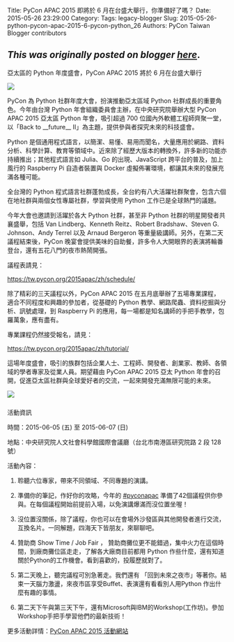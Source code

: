 Title: PyCon APAC 2015 即將於 6 月在台盛大舉行，你準備好了嗎？
Date: 2015-05-26 23:29:00
Category:
Tags: legacy-blogger
Slug: 2015-05-26-python-pycon-apac-2015-6-pycon-python_26
Authors: PyCon Taiwan Blogger contributors

*This was originally posted on blogger [here](https://pycontw.blogspot.com/2015/05/python-pycon-apac-2015-6-pycon-python_26.html)*.
---


亞太區的 Python 年度盛會，PyCon APAC 2015 將於 6 月在台盛大舉行

![](https://lh6.googleusercontent.com/JJpiaCIdvEX7Sx2nsXi3hO-iVm5PcJAPw9nIKB34amHQFZAzO04nVtgc3IShIh4i86jIYBB4Kb_HyOz_w__u6zn4bAr0oT2QP4h1595bBgSdZaPF5BU17iN8wd_2zlliTWPAdGM)



PyCon 為 Python 社群年度大會，扮演推動亞太區域 Python 社群成長的重要角色。今年由台灣 Python 年會組織委員會主辦，在中央研究院舉辦大型 PyCon APAC 2015 亞太區 Python 年會，吸引超過 700 位國內外軟體工程師齊聚一堂，以「Back to \_\_future\_\_ II」為主題，提供參與者探究未來的科技盛會。



Python 是個通用程式語言，以簡潔、易懂、易用而聞名，大量應用於網路、資料分析、科學計算、教育等領域中。近來除了經歷大版本的轉換外，許多新的功能亦持續推出；其他程式語言如 Julia、Go 的出現、JavaScript 跨平台的普及，加上風行的 Raspberry Pi 自造者裝置與 Docker 虛擬佈署環境，都讓其未來的發展充滿各種可能。



全台灣的 Python 程式語言社群蓬勃成長，全台約有八大活躍社群聚會，包含六個在地社群與兩個女性專屬社群，學習與使用 Python 工作已是全球熱門的議題。



今年大會也邀請到活躍於各大 Python 社群，甚至非 Python 社群的明星開發者共襄盛舉，包括 Van Lindberg、Kenneth Reitz、Robert Bradshaw、Steven G. Johnson、Andy Terrel 以及 Arnaud Bergeron 等重量級講師。另外，在第二天議程結束後，PyCon 晚宴會提供美味的自助餐，許多令人大開眼界的表演將輪番登台，還有五花八門的夜市熱鬧開張。



議程表請見：

https://tw.pycon.org/2015apac/zh/schedule/





除了精彩的三天議程以外，PyCon APAC 2015 在五月底舉辦了五場專業課程， 適合不同程度和興趣的參加者，從基礎的 Python 教學、網路爬蟲、資料挖掘與分析、訊號處理，到 Raspberry Pi 的應用，每一場都是知名講師的手把手教學，包羅萬象，應有盡有。



專業課程仍然接受報名，請見：

https://tw.pycon.org/2015apac/zh/tutorial/



這場年度盛會，吸引的族群包括企業人士、工程師、開發者、創業家、教師、各領域的學者專家及從業人員。期望藉由 PyCon APAC 2015 亞太 Python 年會的召開，促進亞太區社群與全球愛好者的交流，一起來開發充滿無限可能的未來。



![](https://lh3.googleusercontent.com/iv1Jr8XvNLKaE_V6k47-CYFw0fuTYCngFNi3vZUG73RxqG1eiJHwBFRaufekCki0TxKG2TL1g8zhx2y2FdPqWo1H2ZdK0oCmnhOG4cP0Jw98zf5tzvjfiEXFMh3_A0ftaL2ztn4)


###
活動資訊



時間：2015-06-05 (五) 至 2015-06-07 (日)

地點：中央研究院人文社會科學館國際會議廳（台北市南港區研究院路 2 段 128 號）

活動內容：



1. 聆聽六位專家，帶來不同領域、不同專題的演講。

2. 準備你的筆記，作好你的攻略，今年的 [‪#‎pyconapac‬](https://www.facebook.com/hashtag/pyconapac?source=feed_text) 準備了42個議程供你參與。在每個議程開始前提前入場，以免演講爆滿而沒位置坐喔！

3. 沒位置沒關係，除了議程，你也可以在會場外沙發區與其他開發者進行交流，互換名片。一同解題，四海天下皆朋友，來聊聊吧。

4. 贊助商 Show Time / Job Fair ， 贊助商攤位更不能錯過，集中火力在這個時間，到廠商攤位區走走，了解各大廠商目前都用 Python 作些什麼，還有知道關於Python的工作機會。看到喜歡的，投履歷就對了。

5. 第二天晚上，聽完議程可別急著走。我們還有 「回到未來之夜市」等著你。結束一天腦力激盪，來夜市區享受Buffet、表演還有看看別人用Python 作出什麼有趣的事情。

6. 第二天下午與第三天下午，還有Microsoft與IBM的Workshop(工作坊)。參加 Workshop手把手學習他們的最新技術！

更多活動詳情：[PyCon APAC 2015 活動網站](https://tw.pycon.org/2015apac/)
